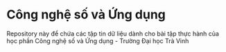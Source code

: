 # Công nghệ số và Ứng dụng

Repository này để chứa các tập tin dữ liệu dành cho bài tập thực hành của học phần Công nghệ số và Ứng dụng - Trường Đại học Trà Vinh
